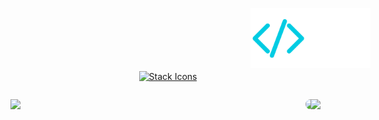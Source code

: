 <p align="center" style="width: 100%; position: absolute; display: flex; place-content: center; place-items: center;">
  <a href='https://theZ3r0CooL.github.io/' title='https://theZ3r0CooL.github.io/' style='display: flex; place-content: center'>
    <img src='https://github.com/theZ3r0CooL/theZ3r0CooL.github.io/blob/5bd55e1c83cfc2e74c4fd9763df91984eabf5129/code-z3r0.svg' alt='Z3r0/' width='60%' height='auto' style='max-width: 20rem'/>
  </a>
</p>
<p align="center" style="padding: 20% 0 0 0;">
  <a href="./README.md">
    <img src="https://skillicons.dev/icons?i=ts,js,html,css,redux,react,vite,d3,md,github&theme=dark&perline=6" alt="Stack Icons"/>
  </a>
</p>
<p align="center" style="width: 100%; position: absolute; display: flex; place-content: center; place-items: center;">
  <a href="https://github.com/joshG-sgc" alt="joshG-SGC">
    <img style="border-radius:50%; width: 10%;" src="https://avatars.githubusercontent.com/u/130998712?v=4"/>
  </a>
</p>
<p align="center" style="width: 100%; position: absolute; display: flex; place-content: center; place-items: center;">
  <img style="width: 80%;" src="https://wakatime.com/share/@Z3r0CooL/66870b20-f2e7-4d2c-8b0a-7dedc2618995.svg"/>  
  <img style="width: 80%;" src="https://wakatime.com/share/@Z3r0CooL/621e1e17-b5e5-4feb-82df-e8ad00bc7517.svg"/>
</p>
